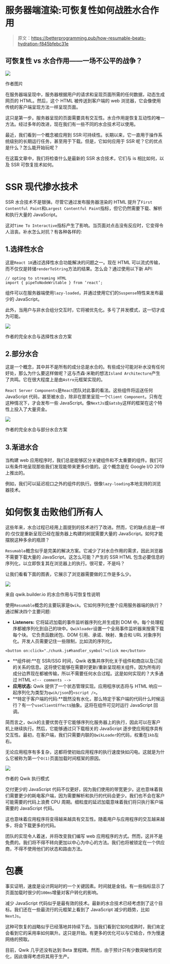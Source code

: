 # 服务器端渲染:可恢复性如何战胜水合作用

> 原文：<https://betterprogramming.pub/how-resumable-beats-hydration-f845bfebc31e>

## 可恢复性 vs 水合作用——一场不公平的战争？

![](img/7de2dd8b9ef28030eb668ec3e0e56440.png)

作者图片

在服务器端呈现中，服务器根据用户的请求和呈现页面所需的任何数据，动态生成网页的 HTML。然后，这个 HTML 被传送到客户端的 web 浏览器，它会像使用传统的客户端呈现方法一样呈现页面。

这只是第一步。服务器呈现的页面需要具有交互性。水合作用是恢复互动性的唯一方法。经过多年的改进，现在我们有一些不同的水合技术可以使用。

最近，我们看到一个概念被应用到 SSR:可持续性。长期以来，它一直用于操作系统级别的长期运行任务，甚至用于下载。但是，它如何应用于 SSR 呢？它的优点是什么？怎么能开始玩呢？

在这篇文章中，我们将检查什么是最新的 SSR 水合技术，它们与 is 相比如何，以及 SSR 可恢复技术如何。

# SSR 现代掺水技术

SSR 水合技术不是银弹。尽管它通过发布服务器渲染的 HTML 提升了`First Contentful Paint`和`Largest Contentful Paint`指标，但它仍然需要下载、解析和执行大量的 JavaScript。

这对`Time To Interactive`指标产生了影响。当页面对点击没有反应时，它变得令人沮丧。补水怎么对抗？有各种各样的:

## 1.选择性水合

这是`React 18`通过选择性水合功能解决的问题之一。现在 HTML 可以流式传输，而不仅仅是转储`renderToString`方法的结果。怎么会？通过使用以下新 API:

```
// opting to streaming HTML
import { pipeToNodeWritable } from ‘react’;
```

组件可以在服务器端使用`lazy-loaded`，并通过使用它们的`Suspense`特性来发布最少的 JavaScript。

此外，当用户与非水合组分交互时，它将被优先化。多亏了并发模式，这一切才成为可能。

![](img/1f24d185ea2d98072726f6bc3cb1692e.png)

作者的完全水合与选择性水合方案

## 2.部分水合

这是一个概念，其中并不是所有的成分总是水合的。有些成分可能对补水没有任何好处，那么为什么要这样做呢？这与杰森·米勒的想法`Island Architecture`产生了共鸣。它在很大程度上是由`Astro`元框架实现的。

`React Server Components`是`React`团队对此事的看法。这些组件将运送任何 JavaScript 代码，甚至被水合，除非在那里呈现一个`Client Component`。只有在这种情况下，才会发布一些 JavaScript。像`NextJs`或`Gatsby`这样的框架在这个特性上投入了大量资金。

![](img/e60d5e9778f48722f2269c14a6c6479a.png)

作者的完全水合与部分水合方案

## 3.渐进水合

当构建 web 应用程序时，我们总是能够区分关键组件和不太重要的组件。我们可以有条件地呈现那些我们发现能带来更多价值的。这个概念是在 Google I/O 2019 上推出的。

例如，我们可以延迟视口之外的组件的执行。很像`lazy-loading`本地支持的浏览器技术。

# 如何恢复击败他们所有人

这些年来，水合过程已经用上面提到的技术进行了改进。然而，它的缺点总是一样的:仅仅是重新呈现已经在服务器上构建的树就需要大量的 JavaScript。如何才能摆脱这种多余的瓶颈？

`Resumable`概念似乎是完美的解决方案。它减少了对水合作用的需求，因此浏览器不需要下载大量的 JavaScript。这怎么可能？产生的 SSR HTML 包含必要信息的序列化，以立即恢复其在浏览器上的执行。很可爱，不是吗？

让我们看看下面的图表，它展示了浏览器需要做的工作是多么少。

![](img/cf9d7f31e0f69dc2fb90398bab45ef67.png)

来自 qwik.builder.io 的水合作用与可恢复性说明

使用`Resumable`概念的主要玩家是`Qwik`。它如何序列化整个应用服务器端的执行？通过解决四个主要问题:

*   **Listeners:** 它将延迟加载的事件监听器序列化并生成到 DOM 中。每个处理程序都被序列化到自己的块中。`Qwikloader`设置一个全局事件监听器来按需下载每个块。
    它负责函数闭包、DOM 引用、承诺、映射、集合和 URL 对象序列化。开发人员需要记住一些限制，比如流的序列化。

```
<button on:click="./chunk.js#handler_symbol">click me</button>
```

*   **组件树:**在 SSR/SSG 时间，Qwik 收集并序列化关于组件和商店以及订阅的关系的信息。这将使它能够在需要时更新/重新呈现相关组件。因为所有的成分边界现在都被传输，所以不需要任何水合过程。这是如何实现的？大多通过 HTML `<!-- comments -->`
*   **应用状态:** Qwik 提供了一个状态管理实现。应用程序状态将与 HTML 响应一起序列化为类型为`qwik/json`的`<script />`。
*   **特定于客户端的代码:**既然没有水化，那么特定于客户端的代码什么时候运行？有一个`useClientEffect$`抽象。这将在组件可见时运行 JavaScript 回调。

简而言之，`Qwik`的主要优势在于它能够序列化服务器上的执行，因此可以在客户机上继续执行。然后，它能够通过只下载相关的 JavaScript 逐步使应用程序具有交互性。最初，在客户端，我们只需要内联的`QwikLoader`的代码，权重在`1kb`左右。

无论应用程序有多复杂，这都将使初始应用程序的执行速度快如闪电。这就是为什么它被称为第一个`O(1)`页面加载时间框架的原因。

![](img/d4ef07d4ea5c4c5f27a736b6f702ee19.png)

作者的 Qwik 执行模式

交付更少的 JavaScript 代码不仅更好，因为我们使用的带宽更少。这也意味着我们需要更少的耗电客户端，因为需要解析和执行的代码会更少。我们也不会在客户可能需要的代码上浪费 CPU 周期。细粒度的延迟加载意味着我们将只执行客户端需要的 JavaScript 代码。

这也意味着应用程序将变得越来越具有交互性。随着用户与应用程序的交互越来越多，将会下载更多的代码。

团队的实现令人着迷，并将改变我们编写 web 应用程序的方式。然而，这并不是免费的。我们将不得不转向更加以中心为中心的方法。我们也将被锁定在一个供应商，不得不使用他们的状态和路由方法。

# 包裹

事实证明，速度是设计网站时的一个关键因素。时间就是金钱。有一些指标显示了页面加载时很少的`100ms`增量对客户转化的影响。

减少 JavaScript 代码似乎是最有效的技术。最新的水合技术已经考虑到了这个目标。我们还在一些最流行的元框架上看到了 JavaScript 减少的趋势，比如`NextJs`。

这种可恢复的战略似乎已经落地并持续下去。当我们看到它如何成熟时，我们肯定会看到它的采用率如何飙升。这只是开始。有更多的优化可以与它结合，作为慢速网络的预取。

目前，Qwik 几乎还没有达到 Beta 里程碑。然而，由于预计只有少数突破性的变化，因此值得考虑将其用于生产。